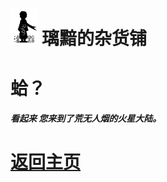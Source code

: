 # <img src="Logo.png" alt="Logo" style="zoom:7%;" /> 璃黯的杂货铺

# 蛤？

##### 看起来 您来到了荒无人烟的火星大陆。

# [返回主页](index.html)

